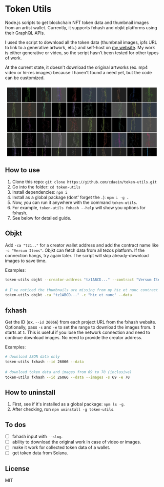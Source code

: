 # Token Utils

Node.js scripts to get blockchain NFT token data and thumbnail images from an artist wallet. Currently, it supports fxhash and objkt platforms using their GraphQL APIs.

I used the script to download all the token data (thumbnail images, ipfs URL to link to a generative artwork, etc.) and self-host on [my website](https://paperdove.com/knowledge/). My work is either generative or video, so the script hasn't been tested for other types of work.

At the current state, it doesn't download the original artworks (ex. mp4 video or hi-res images) because I haven't found a need yet, but the code can be customized.

![thumbnail](./thumbs.jpg)

## How to use

1. Clone this repo: `git clone https://github.com/cdaein/token-utils.git`
1. Go into the folder: `cd token-utils`
1. Install dependencies: `npm i`
1. Install as a global package (dont' forget the `.`): `npm i -g .`
1. Now, you can run it anywhere with the command `token-utils`.
1. For example, `token-utils fxhash --help` will show you options for fxhash.
1. See below for detailed guide.

## Objkt

Add `-ca "tz1.."` for a creator wallet address and add the contract name like `-c "Versum Items"`. Objkt can fetch data from all tezos platform. If the connection hangs, try again later. The script will skip already-download images to save time.

Examples:

```sh
token-utils objkt --creator-address "tz1ABCD..." --contract "Versum Items" --data --images

# I've noticed the thumbnails are missing from my hic et nunc contract so just download JSON.
token-utils objkt -ca "tz1ABCD..." -c "hic et nunc" --data
```

## fxhash

Get the ID (ex. `--id 26066`) from each project URL from the fxhash website. Optionally, pass `-s` and `-e` to set the range to download the images from. It starts at `1`. This is useful if you lose the network connection and need to continue download images. No need to provide the creator address.

Examples:

```sh
# download JSON data only
token-utils fxhash --id 26066 --data

# download token data and images from 69 to 70 (inclusive)
token-utils fxhash --id 26066 --data --images -s 69 -e 70
```

## How to uninstall

1. First, see if it's installed as a global package: `npm ls -g`.
1. After checking, run `npm uninstall -g token-utils`.

## To dos

- [ ] fxhash input with `--slug`.
- [ ] ability to download the original work in case of video or images.
- [ ] make it work for collected token data of a wallet.
- [ ] get token data from Solana.

## License

MIT
